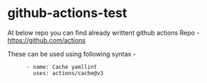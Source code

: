 # github-actions-test
At below repo you can find already writtent github actions
Repo - https://github.com/actions

These can be used using following syntax - 

```
      - name: Cache yamllint
        uses: actions/cache@v3
```
